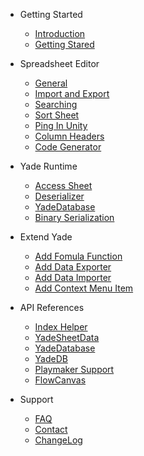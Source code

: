 - Getting Started
    - [Introduction](Introduction.md#yade-sheet)
    - [Getting Stared](GettingStarted.md#getting-stared)

- Spreadsheet Editor
    - [General](SpreadsheetEditor.md#general)
    - [Import and Export](SpreadsheetEditor.md#import-and-export)
    - [Searching](SpreadsheetEditor.md#search-sheet)
    - [Sort Sheet](SpreadsheetEditor.md#sort-sheet)
    - [Ping In Unity](SpreadsheetEditor.md#ping-in-unity)
    - [Column Headers](SpreadsheetEditor.md#column-headers)
    - [Code Generator](SpreadsheetEditor.md#code-generator)

- Yade Runtime
    - [Access Sheet](Runtime.md#access-sheet)
    - [Deserializer](Runtime.md#deserializer)
    - [YadeDatabase](Runtime.md#yadedatabase)
    - [Binary Serialization](BinarySerialization.md#binary-serialization)

- Extend Yade
    - [Add Fomula Function](Extendable.md#add-fomula-function)
    - [Add Data Exporter](Extendable.md#add-a-data-exporter)
    - [Add Data Importer](Extendable.md#add-a-data-importer)
    - [Add Context Menu Item](Extendable.md#add-sheet-context-menu-item)

- API References
    - [Index Helper](IndexHelper.md#indexhelper)
    - [YadeSheetData](YadeSheetData.md#yadesheetdata)
    - [YadeDatabase](YadeDatabase.md#yadedatabase)
    - [YadeDB](YadeDB.md#yadedb)
    - [Playmaker Support](Playmaker.md#playmaker-support)
    - [FlowCanvas](FlowCanvas.md#flowcanvas-support)

- Support
    - [FAQ](FAQ.md#faq)
    - [Contact](Contact.md#contact)
    - [ChangeLog](ChangeLog.md#change-log)